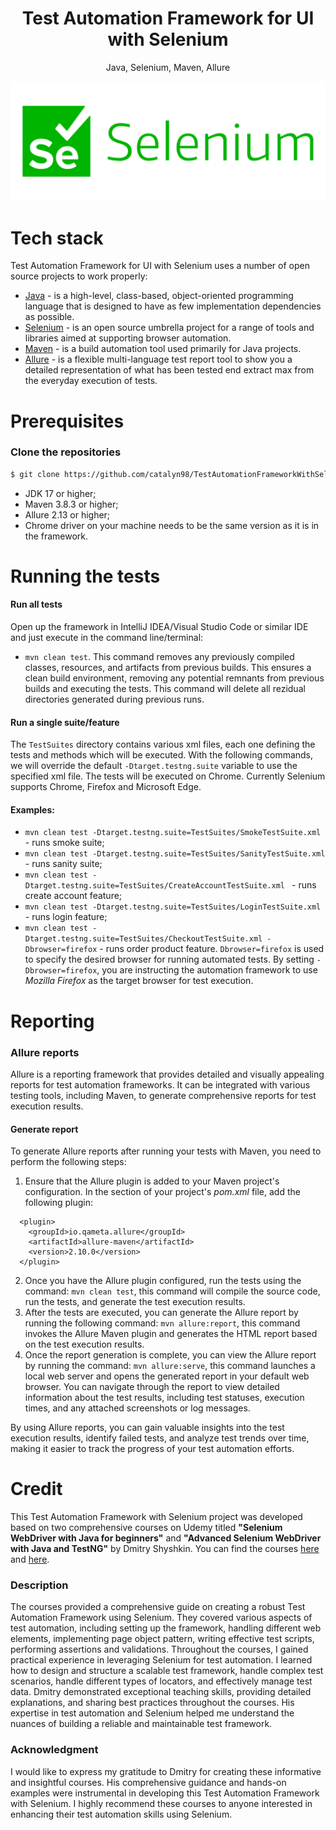 <h1 align="center">
    Test Automation Framework for UI with Selenium
</h1>
<p align="center">
    Java, Selenium, Maven, Allure 
</p>

<p align="center">
    <img src="https://github.com/catalyn98/TestAutomationFrameworkWithSelenium/blob/main/selenium.png" />
</p>

# Tech stack
Test Automation Framework for UI with Selenium uses a number of open source projects to work properly:
* [Java](https://www.java.com/en/) - is a high-level, class-based, object-oriented programming language that is designed to have as few implementation dependencies as possible.
* [Selenium](https://www.selenium.dev) - is an open source umbrella project for a range of tools and libraries aimed at supporting browser automation.
* [Maven](https://maven.apache.org) - is a build automation tool used primarily for Java projects.
* [Allure](https://docs.qameta.io/allure/) - is a flexible multi-language test report tool to show you a detailed representation of what has been tested end extract max from the everyday execution of tests.

# Prerequisites
### Clone the repositories
```sh
$ git clone https://github.com/catalyn98/TestAutomationFrameworkWithSelenium.git
```
* JDK 17 or higher;
* Maven 3.8.3 or higher;
* Allure 2.13 or higher;
* Chrome driver on your machine needs to be the same version as it is in the framework.

# Running the tests
#### Run all tests 
Open up the framework in IntelliJ IDEA/Visual Studio Code or similar IDE and just execute in the command line/terminal: 
- `mvn clean test`. This command removes any previously compiled classes, resources, and artifacts from previous builds. This ensures a clean build environment, removing any potential remnants from previous builds and executing the tests.
This command will delete all rezidual directories generated during previous runs.

#### Run a single suite/feature  
The `TestSuites` directory contains various xml files, each one defining the tests and methods which will be executed. 
With the following commands, we will override the default `-Dtarget.testng.suite` variable to use the specified xml file. The tests will be executed on Chrome. Currently Selenium supports Chrome, Firefox and Microsoft Edge. 

#### Examples:  
- `mvn clean test -Dtarget.testng.suite=TestSuites/SmokeTestSuite.xml ` - runs smoke suite;
- `mvn clean test -Dtarget.testng.suite=TestSuites/SanityTestSuite.xml ` - runs sanity suite;
- `mvn clean test -Dtarget.testng.suite=TestSuites/CreateAccountTestSuite.xml ` - runs create account feature;
- `mvn clean test -Dtarget.testng.suite=TestSuites/LoginTestSuite.xml` - runs login feature;
- `mvn clean test -Dtarget.testng.suite=TestSuites/CheckoutTestSuite.xml -Dbrowser=firefox` - runs order product feature. `Dbrowser=firefox` is used to specify the desired browser for running automated tests. By setting `-Dbrowser=firefox`, you are instructing the automation framework to use *Mozilla Firefox* as the target browser for test execution. 

# Reporting
### Allure reports
Allure is a reporting framework that provides detailed and visually appealing reports for test automation frameworks. It can be integrated with various testing tools, including Maven, to generate comprehensive reports for test execution results.
#### Generate report  
To generate Allure reports after running your tests with Maven, you need to perform the following steps:
1. Ensure that the Allure plugin is added to your Maven project's configuration. In the <plugins> section of your project's *pom.xml* file, add the following plugin:
```
  <plugin>
    <groupId>io.qameta.allure</groupId>
    <artifactId>allure-maven</artifactId>
    <version>2.10.0</version>
  </plugin>
```
2. Once you have the Allure plugin configured, run the tests using the command: `mvn clean test`, this command will compile the source code, run the tests, and generate the test execution results.
3. After the tests are executed, you can generate the Allure report by running the following command: `mvn allure:report`, this command invokes the Allure Maven plugin and generates the HTML report based on the test execution results.
4. Once the report generation is complete, you can view the Allure report by running the command: `mvn allure:serve`, this command launches a local web server and opens the generated report in your default web browser. You can navigate through the report to view detailed information about the test results, including test statuses, execution times, and any attached screenshots or log messages.
<p>By using Allure reports, you can gain valuable insights into the test execution results, identify failed tests, and analyze test trends over time, making it easier to track the progress of your test automation efforts.</p>

# Credit
This Test Automation Framework with Selenium project was developed based on two comprehensive courses on Udemy titled **"Selenium WebDriver with Java for beginners"** and **"Advanced Selenium WebDriver with Java and TestNG"** by Dmitry Shyshkin. You can find the courses [here](https://www.udemy.com/course/selenium-for-beginners/) and [here](https://www.udemy.com/course/advanced-selenium-webdriver/).

### Description
The courses provided a comprehensive guide on creating a robust Test Automation Framework using Selenium. They covered various aspects of test automation, including setting up the framework, handling different web elements, implementing page object pattern, writing effective test scripts, performing assertions and validations.
Throughout the courses, I gained practical experience in leveraging Selenium for test automation. I learned how to design and structure a scalable test framework, handle complex test scenarios, handle different types of locators, and effectively manage test data.
Dmitry demonstrated exceptional teaching skills, providing detailed explanations, and sharing best practices throughout the courses. His expertise in test automation and Selenium helped me understand the nuances of building a reliable and maintainable test framework.

### Acknowledgment
I would like to express my gratitude to Dmitry for creating these informative and insightful courses. His comprehensive guidance and hands-on examples were instrumental in developing this Test Automation Framework with Selenium. I highly recommend these courses to anyone interested in enhancing their test automation skills using Selenium.

